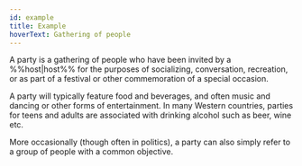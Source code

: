 ```yaml
---
id: example
title: Example
hoverText: Gathering of people
---
```


A party is a gathering of people who have been invited by a %%host|host%% for 
the purposes of socializing, conversation, recreation, or as part of a festival 
or other commemoration of a special occasion. 

A party will typically feature food and beverages, and often music and dancing 
or other forms of entertainment. In many Western countries, parties for teens 
and adults are associated with drinking alcohol such as beer, wine etc.

More occasionally (though often in politics), a party can also simply refer to 
a group of people with a common objective. 
